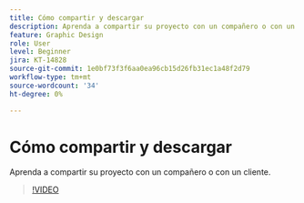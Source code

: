 ```yaml
---
title: Cómo compartir y descargar
description: Aprenda a compartir su proyecto con un compañero o con un cliente
feature: Graphic Design
role: User
level: Beginner
jira: KT-14828
source-git-commit: 1e0bf73f3f6aa0ea96cb15d26fb31ec1a48f2d79
workflow-type: tm+mt
source-wordcount: '34'
ht-degree: 0%

---
```


# Cómo compartir y descargar

Aprenda a compartir su proyecto con un compañero o con un cliente.

>[!VIDEO](https://video.tv.adobe.com/v/3426936?quality=12&learn=on&hidetitle=true)
